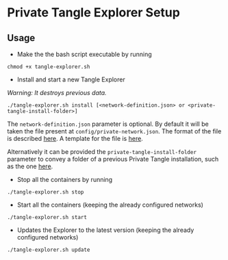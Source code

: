 # Private Tangle Explorer Setup

## Usage

* Make the the bash script executable by running
```
chmod +x tangle-explorer.sh
```

* Install and start a new Tangle Explorer

*Warning: It destroys previous data.* 

```
./tangle-explorer.sh install [<network-definition.json> or <private-tangle-install-folder>]
```

The `network-definition.json` parameter is optional. By default it will be taken the file present at
`config/private-network.json`. The format of the file is described [here](https://github.com/iotaledger/explorer/blob/master/api/DEPLOYMENT.md). A template for the file is [here](./config/private-network.json). 

Alternatively it can be provided the `private-tangle-install-folder` parameter to convey a folder of a previous Private Tangle installation, such as the one [here](../hornet-private-net). 

* Stop all the containers by running 

```
./tangle-explorer.sh stop
```

* Start all the containers (keeping the already configured networks)

```
./tangle-explorer.sh start
```

* Updates the Explorer to the latest version (keeping the already configured networks)

```
./tangle-explorer.sh update
```

